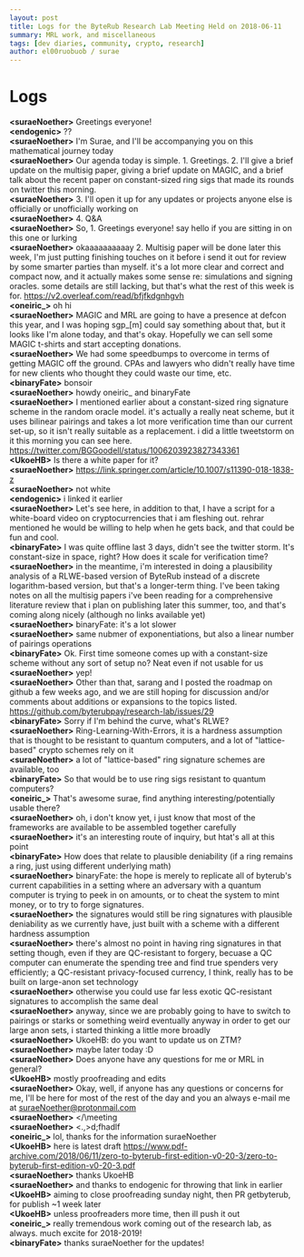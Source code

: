 ```yaml
---
layout: post
title: Logs for the ByteRub Research Lab Meeting Held on 2018-06-11
summary: MRL work, and miscellaneous
tags: [dev diaries, community, crypto, research]
author: el00ruobuob / surae
---
```


# Logs  

**\<suraeNoether>** Greetings everyone!  
**\<endogenic>** ??  
**\<suraeNoether>** I'm Surae, and I'll be accompanying you on this mathematical journey today  
**\<suraeNoether>** Our agenda today is simple. 1. Greetings. 2. I'll give a brief update on the multisig paper, giving a brief update on MAGIC, and a brief talk about the recent paper on constant-sized ring sigs that made its rounds on twitter this morning.  
**\<suraeNoether>** 3. I'll open it up for any updates or projects anyone else is officially or unofficially working on  
**\<suraeNoether>** 4. Q&A  
**\<suraeNoether>** So, 1. Greetings everyone! say hello if you are sitting in on this one or lurking  
**\<suraeNoether>** okaaaaaaaaaay 2. Multisig paper will be done later this week, I'm just putting finishing touches on it before i send it out for review by some smarter parties than myself. it's a lot more clear and correct and compact now, and it actually makes some sense re: simulations and signing oracles. some details are still lacking, but that's what the rest of this week is for. https://v2.overleaf.com/read/bfjfkdgnhgvh  
**\<oneiric\_>** oh hi  
**\<suraeNoether>** MAGIC and MRL are going to have a presence at defcon this year, and I was hoping sgp\_[m] could say something about that, but it looks like I'm alone today, and that's okay. Hopefully we can sell some MAGIC t-shirts and start accepting donations.  
**\<suraeNoether>** We had some speedbumps to overcome in terms of getting MAGIC off the ground. CPAs and lawyers who didn't really have time for new clients who thought they could waste our time, etc.  
**\<binaryFate>** bonsoir  
**\<suraeNoether>** howdy oneiric\_ and binaryFate   
**\<suraeNoether>** I mentioned earlier about a constant-sized ring signature scheme in the random oracle model. it's actually a really neat scheme, but it uses bilinear pairings and takes a lot more verification time than our current set-up, so it isn't really suitable as a replacement. i did a little tweetstorm on it this morning you can see here. https://twitter.com/BGGoodell/status/1006203923827343361  
**\<UkoeHB>** Is there a white paper for it?  
**\<suraeNoether>** https://link.springer.com/article/10.1007/s11390-018-1838-z  
**\<suraeNoether>** not white  
**\<endogenic>** i linked it earlier  
**\<suraeNoether>** Let's see here, in addition to that, I have a script for a white-board video on cryptocurrencies that i am fleshing out. rehrar mentioned he would be willing to help when he gets back, and that could be fun and cool.  
**\<binaryFate>** I was quite offline last 3 days, didn't see the twitter storm. It's constant-size in space, right? How does it scale for verification time?  
**\<suraeNoether>**  in the meantime, i'm interested in doing a plausibility analysis of a RLWE-based version of ByteRub instead of a discrete logarithm-based version, but that's a longer-term thing. I've been taking notes on all the multisig papers i've been reading for a comprehensive literature review that i plan on publishing later this summer, too, and that's coming along nicely (although no links available yet)  
**\<suraeNoether>** binaryFate: it's a lot slower  
**\<suraeNoether>** same nubmer of exponentiations, but also a linear number of pairings operations  
**\<binaryFate>** Ok. First time someone comes up with a constant-size scheme without any sort of setup no? Neat even if not usable for us  
**\<suraeNoether>** yep!  
**\<suraeNoether>** Other than that, sarang and I posted the roadmap on github a few weeks ago, and we are still hoping for discussion and/or comments about additions or expansions to the topics listed. https://github.com/byterubpay/research-lab/issues/29  
**\<binaryFate>** Sorry if I'm behind the curve, what's RLWE?  
**\<suraeNoether>** Ring-Learning-With-Errors, it is a hardness assumption that is thought to be resistant to quantum computers, and a lot of "lattice-based" crypto schemes rely on it  
**\<suraeNoether>** a lot of "lattice-based" ring signature schemes are available, too  
**\<binaryFate>** So that would be to use ring sigs resistant to quantum computers?  
**\<oneiric\_>** That's awesome surae, find anything interesting/potentially usable there?  
**\<suraeNoether>** oh, i don't know yet, i just know that most of the frameworks are available to be assembled together carefully  
**\<suraeNoether>** it's an interesting route of inquiry, but htat's all at this point  
**\<binaryFate>** How does that relate to plausible deniability (if a ring remains a ring, just using different underlying math)  
**\<suraeNoether>** binaryFate: the hope is merely to replicate all of byterub's current capabilities in a setting where an adversary with a quantum computer is trying to peek in on amounts, or to cheat the system to mint money, or to try to forge signatures.  
**\<suraeNoether>** the signatures would still be ring signatures with plausible deniability as we currently have, just built with a scheme with a different hardness assumption  
**\<suraeNoether>** there's almost no point in having ring signatures in that setting though, even if they are QC-resistant to forgery, becuase a QC computer can enumerate the spending tree and find true spenders very efficiently; a QC-resistant privacy-focused currency, I think, really has to be built on large-anon set technology  
**\<suraeNoether>** otherwise you could use far less exotic QC-resistant signatures to accomplish the same deal  
**\<suraeNoether>** anyway, since we are probably going to have to switch to pairings or starks or something weird eventually anyway in order to get our large anon sets, i started thinking a little more broadly  
**\<suraeNoether>** UkoeHB: do you want to update us on ZTM?  
**\<suraeNoether>** maybe later today :D  
**\<suraeNoether>** Does anyone have any questions for me or MRL in general?  
**\<UkoeHB>** mostly proofreading and edits  
**\<suraeNoether>** Okay, well, if anyone has any questions or concerns for me, I'll be here for most of the rest of the day and you an always e-mail me at suraeNoether@protonmail.com  
**\<suraeNoether>** \</\\meeting  
**\<suraeNoether>** \<.,>d;fhadlf  
**\<oneiric\_>** lol, thanks for the information suraeNoether  
**\<UkoeHB>** here is latest draft https://www.pdf-archive.com/2018/06/11/zero-to-byterub-first-edition-v0-20-3/zero-to-byterub-first-edition-v0-20-3.pdf  
**\<suraeNoether>** thanks UkoeHB   
**\<suraeNoether>** and thanks to endogenic for throwing that link in earlier  
**\<UkoeHB>** aiming to close proofreading sunday night, then PR getbyterub, for publish ~1 week later  
**\<UkoeHB>** unless proofreaders more time, then ill push it out  
**\<oneiric\_>** really tremendous work coming out of the research lab, as always. much excite for 2018-2019!  
**\<binaryFate>** thanks suraeNoether for the updates!  
